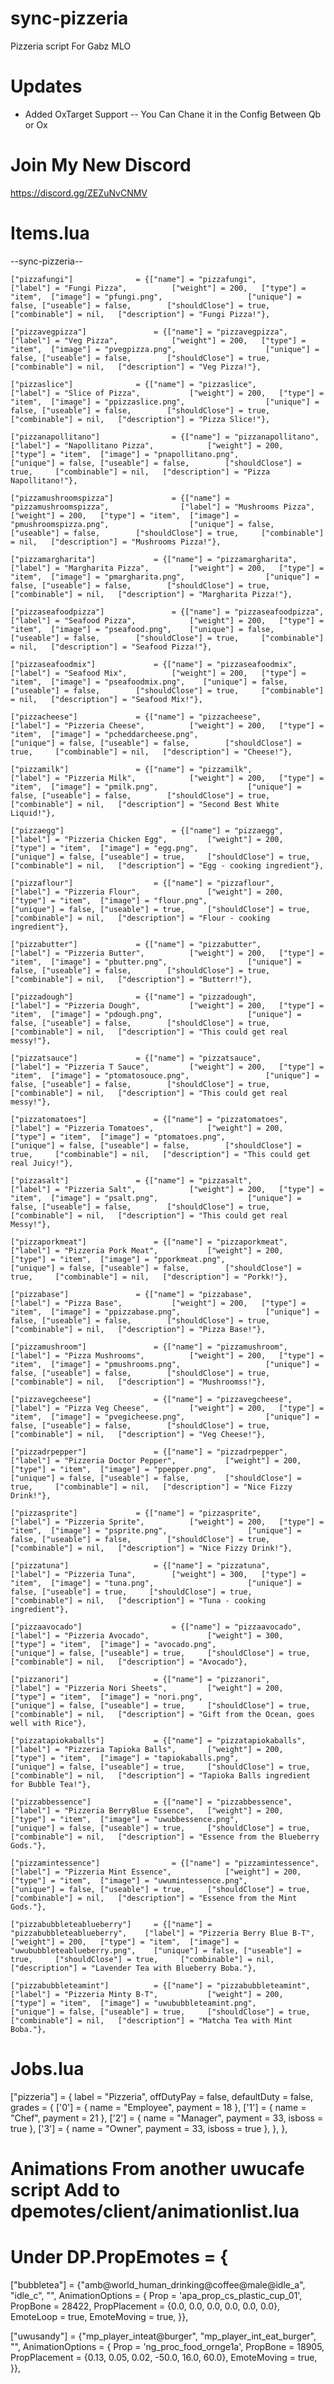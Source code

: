 # sync-pizzeria
Pizzeria script For Gabz MLO

# Updates

- Added OxTarget Support -- You Can Chane it in the Config Between Qb or Ox

# Join My New Discord

https://discord.gg/ZEZuNvCNMV

# Items.lua

--sync-pizzeria--
	
	["pizzafungi"]			    = {["name"] = "pizzafungi",			    ["label"] = "Fungi Pizza",	        ["weight"] = 200,	["type"] = "item",	["image"] = "pfungi.png",				    ["unique"] = false,	["useable"] = false,		["shouldClose"] = true,		["combinable"] = nil,   ["description"] = "Fungi Pizza!"},
	
	["pizzavegpizza"]			    = {["name"] = "pizzavegpizza",			    ["label"] = "Veg Pizza",	        ["weight"] = 200,	["type"] = "item",	["image"] = "pvegpizza.png",				    ["unique"] = false,	["useable"] = false,		["shouldClose"] = true,		["combinable"] = nil,   ["description"] = "Veg Pizza!"},
	
	["pizzaslice"]			    = {["name"] = "pizzaslice",			    ["label"] = "Slice of Pizza",	        ["weight"] = 200,	["type"] = "item",	["image"] = "ppizzaslice.png",				    ["unique"] = false,	["useable"] = false,		["shouldClose"] = true,		["combinable"] = nil,   ["description"] = "Pizza Slice!"},
	
	["pizzanapollitano"]			    = {["name"] = "pizzanapollitano",			    ["label"] = "Napollitano Pizza",	        ["weight"] = 200,	["type"] = "item",	["image"] = "pnapollitano.png",				    ["unique"] = false,	["useable"] = false,		["shouldClose"] = true,		["combinable"] = nil,   ["description"] = "Pizza Napollitano!"},
	
	["pizzamushroomspizza"]			    = {["name"] = "pizzamushroomspizza",			    ["label"] = "Mushrooms Pizza",	        ["weight"] = 200,	["type"] = "item",	["image"] = "pmushroomspizza.png",				    ["unique"] = false,	["useable"] = false,		["shouldClose"] = true,		["combinable"] = nil,   ["description"] = "Mushrooms Pizza!"},
	
	["pizzamargharita"]			    = {["name"] = "pizzamargharita",			    ["label"] = "Margharita Pizza",	        ["weight"] = 200,	["type"] = "item",	["image"] = "pmargharita.png",				    ["unique"] = false,	["useable"] = false,		["shouldClose"] = true,		["combinable"] = nil,   ["description"] = "Margharita Pizza!"},
	
	["pizzaseafoodpizza"]			    = {["name"] = "pizzaseafoodpizza",			    ["label"] = "Seafood Pizza",	        ["weight"] = 200,	["type"] = "item",	["image"] = "pseafood.png",    ["unique"] = false,	["useable"] = false,		["shouldClose"] = true,		["combinable"] = nil,   ["description"] = "Seafood Pizza!"},
	
	["pizzaseafoodmix"]			    = {["name"] = "pizzaseafoodmix",			    ["label"] = "Seafood Mix",	        ["weight"] = 200,	["type"] = "item",	["image"] = "pseafoodmix.png",    ["unique"] = false,	["useable"] = false,		["shouldClose"] = true,		["combinable"] = nil,   ["description"] = "Seafood Mix!"},
	
	["pizzacheese"]			    = {["name"] = "pizzacheese",			    ["label"] = "Pizzeria Cheese",	        ["weight"] = 200,	["type"] = "item",	["image"] = "pcheddarcheese.png",				    ["unique"] = false,	["useable"] = false,		["shouldClose"] = true,		["combinable"] = nil,   ["description"] = "Cheese!"},
	
	["pizzamilk"]			    = {["name"] = "pizzamilk",			    ["label"] = "Pizzeria Milk",	        ["weight"] = 200,	["type"] = "item",	["image"] = "pmilk.png",				    ["unique"] = false,	["useable"] = false,		["shouldClose"] = true,		["combinable"] = nil,   ["description"] = "Second Best White Liquid!"},
	
	["pizzaegg"]						= {["name"] = "pizzaegg",					["label"] = "Pizzeria Chicken Egg",			["weight"] = 200,	["type"] = "item",	["image"] = "egg.png",						["unique"] = false,	["useable"] = true,		["shouldClose"] = true,		["combinable"] = nil,	["description"] = "Egg - cooking ingredient"},
	
	["pizzaflour"]					= {["name"] = "pizzaflour",					["label"] = "Pizzeria Flour",				["weight"] = 200,	["type"] = "item",	["image"] = "flour.png",					["unique"] = false,	["useable"] = true,		["shouldClose"] = true,		["combinable"] = nil,	["description"] = "Flour - cooking ingredient"},
	
	["pizzabutter"]			    = {["name"] = "pizzabutter",			    ["label"] = "Pizzeria Butter",	        ["weight"] = 200,	["type"] = "item",	["image"] = "pbutter.png",				    ["unique"] = false,	["useable"] = false,		["shouldClose"] = true,		["combinable"] = nil,   ["description"] = "Butterr!"},
	
	["pizzadough"]			    = {["name"] = "pizzadough",			    ["label"] = "Pizzeria Dough",	        ["weight"] = 200,	["type"] = "item",	["image"] = "pdough.png",				    ["unique"] = false,	["useable"] = false,		["shouldClose"] = true,		["combinable"] = nil,   ["description"] = "This could get real messy!"},
	
	["pizzatsauce"]			    = {["name"] = "pizzatsauce",			    ["label"] = "Pizzeria T Sauce",	        ["weight"] = 200,	["type"] = "item",	["image"] = "ptomatosouce.png",				    ["unique"] = false,	["useable"] = false,		["shouldClose"] = true,		["combinable"] = nil,   ["description"] = "This could get real messy!"},
	
	["pizzatomatoes"]			    = {["name"] = "pizzatomatoes",			    ["label"] = "Pizzeria Tomatoes",	        ["weight"] = 200,	["type"] = "item",	["image"] = "ptomatoes.png",				    ["unique"] = false,	["useable"] = false,		["shouldClose"] = true,		["combinable"] = nil,   ["description"] = "This could get real Juicy!"},
	
	["pizzasalt"]			    = {["name"] = "pizzasalt",			    ["label"] = "Pizzeria Salt",	        ["weight"] = 200,	["type"] = "item",	["image"] = "psalt.png",				    ["unique"] = false,	["useable"] = false,		["shouldClose"] = true,		["combinable"] = nil,   ["description"] = "This could get real Messy!"},
	
	["pizzaporkmeat"]			    = {["name"] = "pizzaporkmeat",			    ["label"] = "Pizzeria Pork Meat",	        ["weight"] = 200,	["type"] = "item",	["image"] = "pporkmeat.png",				    ["unique"] = false,	["useable"] = false,		["shouldClose"] = true,		["combinable"] = nil,   ["description"] = "Porkk!"},
	
	["pizzabase"]			    = {["name"] = "pizzabase",			    ["label"] = "Pizza Base",	        ["weight"] = 200,	["type"] = "item",	["image"] = "ppizzabase.png",				    ["unique"] = false,	["useable"] = false,		["shouldClose"] = true,		["combinable"] = nil,   ["description"] = "Pizza Base!"},
	
	["pizzamushroom"]			    = {["name"] = "pizzamushroom",			    ["label"] = "Pizza Mushrooms",	        ["weight"] = 200,	["type"] = "item",	["image"] = "pmushrooms.png",				    ["unique"] = false,	["useable"] = false,		["shouldClose"] = true,		["combinable"] = nil,   ["description"] = "Mushroomss!"},
	
	["pizzavegcheese"]			    = {["name"] = "pizzavegcheese",			    ["label"] = "Pizza Veg Cheese",	        ["weight"] = 200,	["type"] = "item",	["image"] = "pvegicheese.png",				    ["unique"] = false,	["useable"] = false,		["shouldClose"] = true,		["combinable"] = nil,   ["description"] = "Veg Cheese!"},
	
	["pizzadrpepper"]			    = {["name"] = "pizzadrpepper",			    ["label"] = "Pizzeria Doctor Pepper",	        ["weight"] = 200,	["type"] = "item",	["image"] = "ppepper.png",				    ["unique"] = false,	["useable"] = false,		["shouldClose"] = true,		["combinable"] = nil,   ["description"] = "Nice Fizzy Drink!"},
	
	["pizzasprite"]			    = {["name"] = "pizzasprite",			    ["label"] = "Pizzeria Sprite",	        ["weight"] = 200,	["type"] = "item",	["image"] = "psprite.png",				    ["unique"] = false,	["useable"] = false,		["shouldClose"] = true,		["combinable"] = nil,   ["description"] = "Nice Fizzy Drink!"},
	
	["pizzatuna"]					= {["name"] = "pizzatuna",					["label"] = "Pizzeria Tuna",		["weight"] = 300,	["type"] = "item",	["image"] = "tuna.png",						["unique"] = false,	["useable"] = true,		["shouldClose"] = true,		["combinable"] = nil,	["description"] = "Tuna - cooking ingredient"},
	
	["pizzaavocado"]					= {["name"] = "pizzaavocado",				["label"] = "Pizzeria Avocado",				["weight"] = 300,	["type"] = "item",	["image"] = "avocado.png",					["unique"] = false,	["useable"] = true,		["shouldClose"] = true,		["combinable"] = nil,	["description"] = "Avocado"},
	
	["pizzanori"]					= {["name"] = "pizzanori",					["label"] = "Pizzeria Nori Sheets",			["weight"] = 200,	["type"] = "item",	["image"] = "nori.png",						["unique"] = false, ["useable"] = true,		["shouldClose"] = true,		["combinable"] = nil,	["description"] = "Gift from the Ocean, goes well with Rice"},
	
	["pizzatapiokaballs"]			= {["name"] = "pizzatapiokaballs",			["label"] = "Pizzeria Tapioka Balls",		["weight"] = 200,	["type"] = "item",	["image"] = "tapiokaballs.png",				["unique"] = false,	["useable"] = true,		["shouldClose"] = true,		["combinable"] = nil,	["description"] = "Tapioka Balls ingredient for Bubble Tea!"},
	
	["pizzabbessence"]			    = {["name"] = "pizzabbessence",			    ["label"] = "Pizzeria BerryBlue Essence",	["weight"] = 200,	["type"] = "item",	["image"] = "uwubbessence.png",				["unique"] = false,	["useable"] = true,		["shouldClose"] = true,		["combinable"] = nil,   ["description"] = "Essence from the Blueberry Gods."},
	
	["pizzamintessence"]			    = {["name"] = "pizzamintessence",	    	["label"] = "Pizzeria Mint Essence",			["weight"] = 200,	["type"] = "item",	["image"] = "uwumintessence.png",			["unique"] = false,	["useable"] = true,		["shouldClose"] = true,		["combinable"] = nil,   ["description"] = "Essence from the Mint Gods."},
	
	["pizzabubbleteablueberry"]    	= {["name"] = "pizzabubbleteablueberry",	["label"] = "Pizzeria Berry Blue B-T",		["weight"] = 200,	["type"] = "item",	["image"] = "uwububbleteablueberry.png",	["unique"] = false,	["useable"] = true,		["shouldClose"] = true,		["combinable"] = nil,   ["description"] = "Lavender Tea with Blueberry Boba."},
	
	["pizzabubbleteamint"]		    = {["name"] = "pizzabubbleteamint",		["label"] = "Pizzeria Minty B-T",			["weight"] = 200,	["type"] = "item",	["image"] = "uwububbleteamint.png",			["unique"] = false,	["useable"] = true,		["shouldClose"] = true,		["combinable"] = nil,   ["description"] = "Matcha Tea with Mint Boba."},
 
 # Jobs.lua
 
   ["pizzeria"] = {
        label = "Pizzeria",
        offDutyPay = false,
        defaultDuty = false,
        grades = {
            ['0'] = { 
                name = "Employee", 
                payment = 18 
            }, 
            ['1'] = { 
                name = "Chef", 
                payment = 21 
            }, 
            ['2'] = { 
                name = "Manager", 
                payment = 33, 
                isboss = true 
            }, 
            ['3'] = { 
                name = "Owner", 
                payment = 33, 
                isboss = true
             }, 
        }, 
    },
    
# Animations From another uwucafe script Add to dpemotes/client/animationlist.lua 
# Under DP.PropEmotes = {

["bubbletea"] = {"amb@world_human_drinking@coffee@male@idle_a", "idle_c", "", AnimationOptions =
{
    Prop = 'apa_prop_cs_plastic_cup_01',
    PropBone = 28422,
    PropPlacement = {0.0, 0.0, 0.0, 0.0, 0.0, 0.0},
    EmoteLoop = true,
    EmoteMoving = true,
}},

["uwusandy"] = {"mp_player_inteat@burger", "mp_player_int_eat_burger", "", AnimationOptions =
{
    Prop = 'ng_proc_food_ornge1a',
    PropBone = 18905,
    PropPlacement = {0.13, 0.05, 0.02, -50.0, 16.0, 60.0},
    EmoteMoving = true,
}},
    
